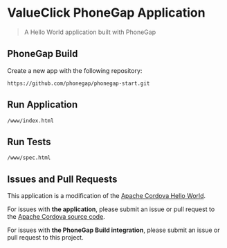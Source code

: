 # ValueClick PhoneGap Application

> A Hello World application built with PhoneGap

## PhoneGap Build

Create a new app with the following repository:

    https://github.com/phonegap/phonegap-start.git

## Run Application

    /www/index.html

## Run Tests

    /www/spec.html

## Issues and Pull Requests

This application is a modification of the [Apache Cordova Hello World][1].

For issues with __the application__, please submit an issue or pull request
to the [Apache Cordova source code][1].

For issues with __the PhoneGap Build integration__, please submit
an issue or pull request to this project.

[1]: http://github.com/apache/incubator-cordova-app-hello-world
